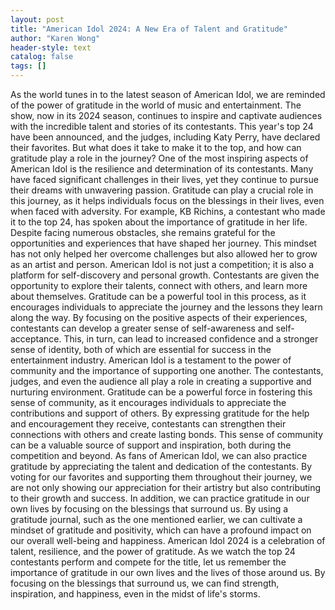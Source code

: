 ```yaml
---
layout: post
title: "American Idol 2024: A New Era of Talent and Gratitude"
author: "Karen Wong"
header-style: text
catalog: false
tags: []
---
```


As the world tunes in to the latest season of American Idol, we are reminded of the power of gratitude in the world of music and entertainment. The show, now in its 2024 season, continues to inspire and captivate audiences with the incredible talent and stories of its contestants. This year's top 24 have been announced, and the judges, including Katy Perry, have declared their favorites. But what does it take to make it to the top, and how can gratitude play a role in the journey? One of the most inspiring aspects of American Idol is the resilience and determination of its contestants. Many have faced significant challenges in their lives, yet they continue to pursue their dreams with unwavering passion. Gratitude can play a crucial role in this journey, as it helps individuals focus on the blessings in their lives, even when faced with adversity. For example, KB Richins, a contestant who made it to the top 24, has spoken about the importance of gratitude in her life. Despite facing numerous obstacles, she remains grateful for the opportunities and experiences that have shaped her journey. This mindset has not only helped her overcome challenges but also allowed her to grow as an artist and person. American Idol is not just a competition; it is also a platform for self-discovery and personal growth. Contestants are given the opportunity to explore their talents, connect with others, and learn more about themselves. Gratitude can be a powerful tool in this process, as it encourages individuals to appreciate the journey and the lessons they learn along the way. By focusing on the positive aspects of their experiences, contestants can develop a greater sense of self-awareness and self-acceptance. This, in turn, can lead to increased confidence and a stronger sense of identity, both of which are essential for success in the entertainment industry. American Idol is a testament to the power of community and the importance of supporting one another. The contestants, judges, and even the audience all play a role in creating a supportive and nurturing environment. Gratitude can be a powerful force in fostering this sense of community, as it encourages individuals to appreciate the contributions and support of others. By expressing gratitude for the help and encouragement they receive, contestants can strengthen their connections with others and create lasting bonds. This sense of community can be a valuable source of support and inspiration, both during the competition and beyond. As fans of American Idol, we can also practice gratitude by appreciating the talent and dedication of the contestants. By voting for our favorites and supporting them throughout their journey, we are not only showing our appreciation for their artistry but also contributing to their growth and success. In addition, we can practice gratitude in our own lives by focusing on the blessings that surround us. By using a gratitude journal, such as the one mentioned earlier, we can cultivate a mindset of gratitude and positivity, which can have a profound impact on our overall well-being and happiness. American Idol 2024 is a celebration of talent, resilience, and the power of gratitude. As we watch the top 24 contestants perform and compete for the title, let us remember the importance of gratitude in our own lives and the lives of those around us. By focusing on the blessings that surround us, we can find strength, inspiration, and happiness, even in the midst of life's storms.